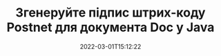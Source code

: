 ---
############################# Static ############################
layout: "auto-gen-signature"
date: 2022-03-01T15:12:22
draft: false
operation: Sign
signaturetype: Barcode
codetype: Postnet
fileformat: Doc
productName: Java
lang: uk
productCode: java
otherformats: pdf doc docx docm dot dotm dotx odt ott rtf xls xlsx xlsm xlsb csv ods ots xltx xltm ppt pptx pps ppsx odp otp potx potm pptm ppsm png jpg bmp gif tiff svg webp wmf
breadcrumb: Put  Barcode signature on Doc for Java

############################# Head ############################
head_title: "Документ eSign Doc зі штрих-кодом Postnet у Java"
head_description: "Створіть підпис штрих-коду Postnet і додайте його в документ Doc за допомогою Java за допомогою кількох рядків коду. Використовуйте API підпису документів GroupDocs для підпису різних форматів файлів."

############################# Header ############################
title: "Згенеруйте підпис штрих-коду Postnet для документа Doc у Java"
description: "Електронно підписуйте свої ділові документи Doc штрих-кодом Postnet. Згенеруйте підпис штрих-коду швидко та легко за допомогою кількох рядків коду, щоб налаштувати параметри підпису."
bg_image: "https://cms.admin.containerize.com/templates/aspose/App_Themes/V3/images/bg/header1.png"
bg_overlay: false
button:
    enable: true

############################# SubMenu ############################
submenu:
    enable: true

    left:
        img_alt: "GroupDocs.Signature for Java"
        image: "https://cms.admin.containerize.com/templates/groupdocs/images/product-logos/90x90-noborder/groupdocs-signature-java.png"
        product: "GroupDocs.Signature"
        platform: "Java"



############################# About ############################
about:
    enable: true
    title: "Про API підписів штрих-кодів GroupDocs.Signature for Java."
    content: |
        [GroupDocs.Signature for Java](https://products.groupdocs.com/signature/java/) — це швидкий і простий API для керування електронним підписом цифрових документів за допомогою таких типів штрих-кодів, як UPCA, UPCE, EAN13, EAN14, Code39, Code39Extended, Code128, Codabar, Postnet, ISBN , ITF14 та багато інших. Клієнти можуть легко створювати штрих-коди з необхідним текстом і розміщувати їх у PDF, документах Microsoft Office Words, робочих книгах Microsoft Office Excel, презентаціях MS PowerPoint, файлах Adobe Photoshop і різних форматах зображень. Штрих-коди, розміщені в документах, можна оновлювати, шукати, перевіряти, видаляти або переглядати. Крім того, підтримується налаштування штрих-кодів.
    

############################# Steps ############################
steps:
    enable: true
    title_left: "Кроки для підпису Doc за допомогою Barcode у Java"
    content_left: |
        [GroupDocs.Signature for Java](https://products.groupdocs.com/signature/java/) надає можливість швидко та легко підписувати документи Doc за допомогою підписів Barcode.
        
        * Створіть екземпляр класу підпису, який надає файл Doc, який має бути підписаний як шлях або потік пам’яті
        * Створіть екземпляр класу SignOptions і встановіть усі потрібні дані.
        * Викликати метод Signature.Sign(), передаючи вихідний файл Doc або потік пам’яті

    title_right: " Системні вимоги"
    content_right: |
        GroupDocs.Signature for Java підтримуються на всіх основних платформах і операційних системах. Перш ніж виконувати наведений нижче код, переконайтеся, що у вашій системі встановлено такі передумови.

        * Операційні системи: Microsoft Windows, Linux, MacOS
        * Середовища розробки: NetBeans, Intellij IDEA, Eclipse, etc.
        * Java runtime: J2SE 6.0 and above
        * Отримайте останню версію GroupDocs.Signature for Java від [Maven](https://repository.groupdocs.com/webapp/#/artifacts/browse/tree/General/repo/com/groupdocs/groupdocs-signature)
         
    code: |
        ```java    
                
        // Set up input Doc file
        String filePath = "input.doc";
        // Set up output file
        String outputFilePath = "output.doc";

        // Instantiate Signature for input file
        Signature signature = new Signature(filePath);

        // create barcode option with predefined barcode text
        BarcodeSignOptions options = new BarcodeSignOptions("John Smith");

        // setup Barcode encoding type
        options.setEncodeType(BarcodeTypes.Postnet);

        // set signature position
        options.setLeft(50);
        options.setTop(50);
        options.setWidth(200);
        options.setHeight(50);

        // sign Doc document
        SignResult result = signature.sign(outputFilePath, options);

        ```

############################# Demos ############################
demos:
    enable: true
    title: "Підпис документів Doc за допомогою Barcode Live Demo"
    content: |
       Підпишіть файл Doc різними підписами просто зараз, відвідавши веб-сайт [GroupDocs.Signature App](https://products.groupdocs.app/signature/family). Безкоштовна онлайн-демоверсія чекає на вас.

        
############################# About Formats ############################
about_formats:
    enable: true
    format:
        # format loop
        - icon: "fas fa-barcode"
          title: "About Postnet Barcode"
          content: |
            POSTNET (Postal Numeric Encoding Technique) — це символіка штрих-коду, яка використовується Поштовою службою Сполучених Штатів для допомоги у направленні пошти.
          characterset: |
             Числові цифри (0-9).
          textcapacity: |
             До 11 символів.
          image: |
             iVBORw0KGgoAAAANSUhEUgAAACcAAAAjCAYAAAAXMhMjAAAAAXNSR0IArs4c6QAAAARnQU1BAACxjwv8YQUAAAAJcEhZcwAADsMAAA7DAcdvqGQAAACeSURBVFhH7c7BCkMxEELR/P9Pp1LoRrCXpi4Cbw5kIRKZtS82x52a407Ncae+HrfWer8Pyr+i/3NcQv/nuIT+z3EJ/X/Ocf9mlxuhsXZ2uREaa2eXG6Gxdna5ERprZ5cbobF2drkRGmtnlxuhsXZ2uREaa2eXG6Gxdna5ERprZ5cbobF2drkRGmtnlxuhsXZ2ubnAHHdqjjt18XF7vwDevzbHqsQWPwAAAABJRU5ErkJggg==

          link: ""

############################# More Formats ############################
more_formats:
    enable: true
    title: "Інші підтримувані підписи Barcode для Java"
    content: |
        "Ви також можете підписати Doc іншими типами підписів. Перегляньте список нижче."
    format: 
        
       
back_to_top:
    enable: true
---
